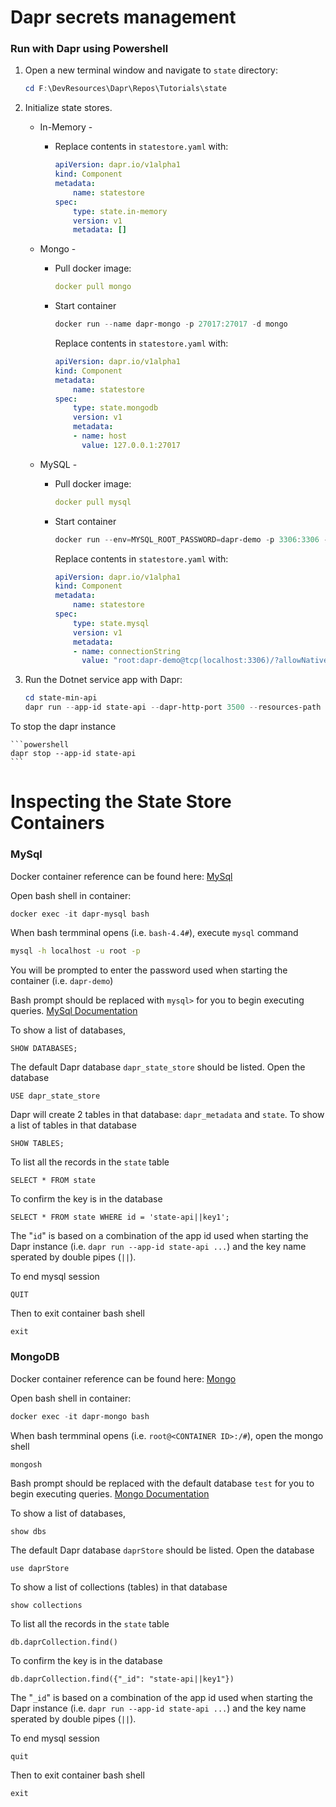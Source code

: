 # Dapr secrets management

### Run with Dapr using Powershell

1. Open a new terminal window and navigate to `state` directory: 

    ```powershell
    cd F:\DevResources\Dapr\Repos\Tutorials\state
    ```

2. Initialize state stores.

    * In-Memory -

        * Replace contents in `statestore.yaml` with:
            ```yaml
            apiVersion: dapr.io/v1alpha1
            kind: Component
            metadata:
                name: statestore
            spec:
                type: state.in-memory
                version: v1
                metadata: []
            ```

    * Mongo - 

        * Pull docker image:
            ```yaml
            docker pull mongo
            ```

        * Start container
            ```powershell
            docker run --name dapr-mongo -p 27017:27017 -d mongo
            ```
            Replace contents in `statestore.yaml` with:
            ```yaml
            apiVersion: dapr.io/v1alpha1
            kind: Component
            metadata:
                name: statestore
            spec:
                type: state.mongodb
                version: v1
                metadata:
                - name: host
                  value: 127.0.0.1:27017
            ```
    * MySQL - 
        * Pull docker image:
            ```yaml
            docker pull mysql
            ```
        * Start container
            ```powershell
            docker run --env=MYSQL_ROOT_PASSWORD=dapr-demo -p 3306:3306 -p 33060:33060 -d mysql
            ```
            Replace contents in `statestore.yaml` with:
            ```yaml
            apiVersion: dapr.io/v1alpha1
            kind: Component
            metadata:
                name: statestore
            spec:
                type: state.mysql
                version: v1
                metadata:
                - name: connectionString
                  value: "root:dapr-demo@tcp(localhost:3306)/?allowNativePasswords=true"
            ```

2. Run the Dotnet service app with Dapr: 
    
    ```powershell
    cd state-min-api
    dapr run --app-id state-api --dapr-http-port 3500 --resources-path ../ -- dotnet run
    ```

To stop the dapr instance

    ```powershell
    dapr stop --app-id state-api
    ```


# Inspecting the State Store Containers

### MySql
Docker container reference can be found here: [MySql](https://hub.docker.com/_/mysql)

Open bash shell in container:
```powershell
docker exec -it dapr-mysql bash
```

When bash termminal opens (i.e. `bash-4.4#`), execute `mysql` command
```bash
mysql -h localhost -u root -p
```
You will be prompted to enter the password used when starting the container (i.e. `dapr-demo`)

Bash prompt should be replaced with `mysql>` for you to begin executing queries. [MySql Documentation](https://dev.mysql.com/doc/refman/8.2/en/introduction.html)

To show a list of databases,
```
SHOW DATABASES;
```

The default Dapr database `dapr_state_store` should be listed. Open the database
```
USE dapr_state_store
```

Dapr will create 2 tables in that database: `dapr_metadata` and `state`. To show a list of tables in that database
```
SHOW TABLES;
```

To list all the records in the `state` table
```
SELECT * FROM state
```

To confirm the key is in the database
```
SELECT * FROM state WHERE id = 'state-api||key1';
```
The "`id`" is based on a combination of the app id used when starting the Dapr instance (i.e. `dapr run --app-id state-api ...`) and the key name sperated by double pipes (`||`).

To end mysql session
```
QUIT
```

Then to exit container bash shell
```
exit
```

### MongoDB
Docker container reference can be found here: [Mongo](https://hub.docker.com/_/mongo)

Open bash shell in container:
```powershell
docker exec -it dapr-mongo bash
```

When bash termminal opens (i.e. `root@<CONTAINER ID>:/#`), open the mongo shell
```bash
mongosh
```

Bash prompt should be replaced with the default database `test` for you to begin executing queries. [Mongo Documentation](https://www.mongodb.com/docs/manual/)

To show a list of databases,
```
show dbs
```

The default Dapr database `daprStore` should be listed. Open the database
```
use daprStore
```

To show a list of collections (tables) in that database
```
show collections
```

To list all the records in the `state` table
```
db.daprCollection.find()
```

To confirm the key is in the database
```
db.daprCollection.find({"_id": "state-api||key1"})
```
The "`_id`" is based on a combination of the app id used when starting the Dapr instance (i.e. `dapr run --app-id state-api ...`) and the key name sperated by double pipes (`||`).

To end mysql session
```
quit
```

Then to exit container bash shell
```
exit
```
